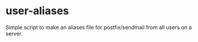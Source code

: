 user-aliases
============

Simple script to make an aliases file for postfix/sendmail from all users on a server.
